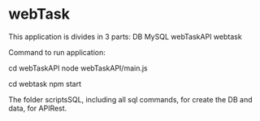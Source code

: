 # webTask

This application is divides in 3 parts:
DB MySQL
webTaskAPI
webtask

Command to run application:

cd webTaskAPI
node webTaskAPI/main.js

cd webtask
npm start

The folder scriptsSQL, including all sql commands, for create the DB and data, for APIRest.
